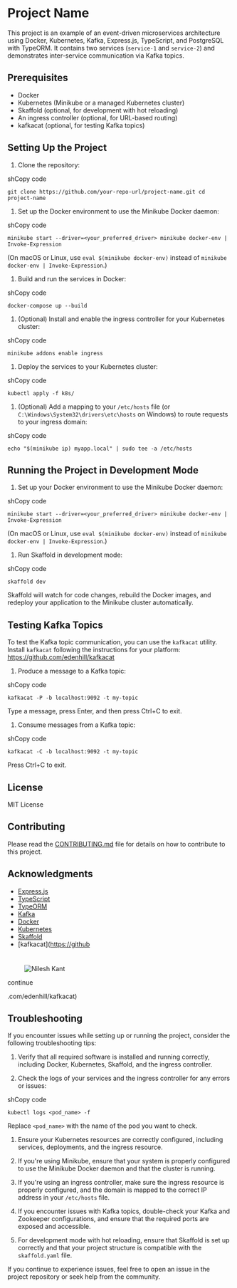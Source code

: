 # Project Name

This project is an example of an event-driven microservices architecture using Docker, Kubernetes, Kafka, Express.js, TypeScript, and PostgreSQL with TypeORM. It contains two services (`service-1` and `service-2`) and demonstrates inter-service communication via Kafka topics.

## Prerequisites

- Docker
- Kubernetes (Minikube or a managed Kubernetes cluster)
- Skaffold (optional, for development with hot reloading)
- An ingress controller (optional, for URL-based routing)
- kafkacat (optional, for testing Kafka topics)

## Setting Up the Project

1.  Clone the repository:

shCopy code

`git clone https://github.com/your-repo-url/project-name.git
cd project-name`

1.  Set up the Docker environment to use the Minikube Docker daemon:

shCopy code

`minikube start --driver=<your_preferred_driver>
minikube docker-env | Invoke-Expression`

(On macOS or Linux, use `eval $(minikube docker-env)` instead of `minikube docker-env | Invoke-Expression`.)

1.  Build and run the services in Docker:

shCopy code

`docker-compose up --build`

1.  (Optional) Install and enable the ingress controller for your Kubernetes cluster:

shCopy code

`minikube addons enable ingress`

1.  Deploy the services to your Kubernetes cluster:

shCopy code

`kubectl apply -f k8s/`

1.  (Optional) Add a mapping to your `/etc/hosts` file (or `C:\Windows\System32\drivers\etc\hosts` on Windows) to route requests to your ingress domain:

shCopy code

`echo "$(minikube ip) myapp.local" | sudo tee -a /etc/hosts`

## Running the Project in Development Mode

1.  Set up your Docker environment to use the Minikube Docker daemon:

shCopy code

`minikube start --driver=<your_preferred_driver>
minikube docker-env | Invoke-Expression`

(On macOS or Linux, use `eval $(minikube docker-env)` instead of `minikube docker-env | Invoke-Expression`.)

1.  Run Skaffold in development mode:

shCopy code

`skaffold dev`

Skaffold will watch for code changes, rebuild the Docker images, and redeploy your application to the Minikube cluster automatically.

## Testing Kafka Topics

To test the Kafka topic communication, you can use the `kafkacat` utility. Install `kafkacat` following the instructions for your platform: <https://github.com/edenhill/kafkacat>

1.  Produce a message to a Kafka topic:

shCopy code

`kafkacat -P -b localhost:9092 -t my-topic`

Type a message, press Enter, and then press Ctrl+C to exit.

1.  Consume messages from a Kafka topic:

shCopy code

`kafkacat -C -b localhost:9092 -t my-topic`

Press Ctrl+C to exit.

## License

MIT License

## Contributing

Please read the [CONTRIBUTING.md](https://chat.openai.com/c/CONTRIBUTING.md) file for details on how to contribute to this project.

## Acknowledgments

- [Express.js](https://expressjs.com/)
- [TypeScript](https://www.typescriptlang.org/)
- [TypeORM](https://typeorm.io/)
- [Kafka](https://kafka.apache.org/)
- [Docker](https://www.docker.com/)
- [Kubernetes](https://kubernetes.io/)
- [Skaffold](https://skaffold.dev/)
- [kafkacat]([https://github](https://github/)

![](data:image/svg+xml,%3csvg%20xmlns=%27http://www.w3.org/2000/svg%27%20version=%271.1%27%20width=%2738%27%20height=%2738%27/%3e)![Nilesh Kant](https://chat.openai.com/_next/image?url=https%3A%2F%2Flh3.googleusercontent.com%2Fa%2FAGNmyxaK9NJ3otUloOMej0iTnDUoKDjGEQtxO6nFMvk%3Ds96-c&w=96&q=75)

continue

.com/edenhill/kafkacat)

## Troubleshooting

If you encounter issues while setting up or running the project, consider the following troubleshooting tips:

1.  Verify that all required software is installed and running correctly, including Docker, Kubernetes, Skaffold, and the ingress controller.

2.  Check the logs of your services and the ingress controller for any errors or issues:

shCopy code

`kubectl logs <pod_name> -f`

Replace `<pod_name>` with the name of the pod you want to check.

1.  Ensure your Kubernetes resources are correctly configured, including services, deployments, and the ingress resource.

2.  If you're using Minikube, ensure that your system is properly configured to use the Minikube Docker daemon and that the cluster is running.

3.  If you're using an ingress controller, make sure the ingress resource is properly configured, and the domain is mapped to the correct IP address in your `/etc/hosts` file.

4.  If you encounter issues with Kafka topics, double-check your Kafka and Zookeeper configurations, and ensure that the required ports are exposed and accessible.

5.  For development mode with hot reloading, ensure that Skaffold is set up correctly and that your project structure is compatible with the `skaffold.yaml` file.

If you continue to experience issues, feel free to open an issue in the project repository or seek help from the community.
